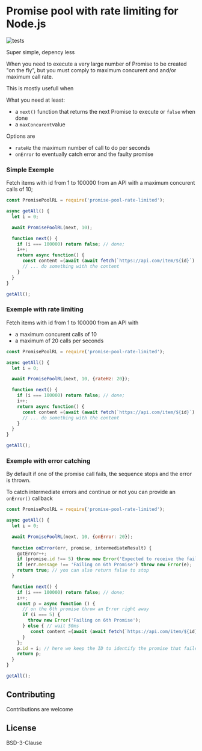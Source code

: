 # Promise pool with rate limiting for Node.js

![tests](https://github.com/github/docs/actions/workflows/main.yml/badge.svg)

Super simple, depency less

When you need to execute a very large number of Promise to be created "on the fly", but you must comply to maximum concurent and and/or maximum call rate.

This is mostly usefull when  

What you need at least: 

- a `next()` function that returns the next Promise to execute or `false` when done
- a `maxConcurent`value 

Options are 
- `rateHz` the maximum number of call to do per seconds
- `onError` to eventually catch error and the faulty promise

### Simple Exemple

Fetch items with id from 1 to 100000 from an API with a maximum concurent calls of 10;
```javascript
const PromisePoolRL = require('promise-pool-rate-limited');

async getAll() {
  let i = 0;

  await PromisePoolRL(next, 10);

  function next() {
    if (i === 100000) return false; // done;
    i++;
    return async function() {
      const content =(await (await fetch(`https://api.com/item/${id}`).text());
      // ... do something with the content
    }
  }
}

getAll();
```



### Exemple with rate limiting 

Fetch items with id from 1 to 100000 from an API with 

- a maximum concurent calls of 10 
- a maximum of 20 calls per seconds

```javascript
const PromisePoolRL = require('promise-pool-rate-limited');

async getAll() {
  let i = 0;

  await PromisePoolRL(next, 10, {rateHz: 20});

  function next() {
    if (i === 100000) return false; // done;
    i++;
    return async function() {
      const content =(await (await fetch(`https://api.com/item/${id}`).text());
      // ... do something with the content
    }
  }
}

getAll();
```



### Exemple with error catching

By default if one of the promise call fails, the sequence stops and the error is thrown. 

To catch intermediate errors and continue or not you can provide an `onError()` callback

```javascript
const PromisePoolRL = require('promise-pool-rate-limited');

async getAll() {
  let i = 0;

  await PromisePoolRL(next, 10, {onError: 20});
  
  function onError(err, promise, intermediateResult) {
    gotError++;
    if (promise.id !== 5) throw new Error('Expected to receive the failing promise');
    if (err.message !== 'Failing on 6th Promise') throw new Error(e);
    return true; // you can also return false to stop
  }

  function next() {
    if (i === 100000) return false; // done;
    i++;
    const p = async function () {
      // on the 6th promise throw an Error right away
      if (i === 5) {
        throw new Error('Failing on 6th Promise');
      } else { // wait 50ms
         const content =(await (await fetch(`https://api.com/item/${id}`).text());
      }
    };
    p.id = i; // here we keep the ID to identify the promise that failed.
    return p;
  }
}

getAll();
```



### 

## Contributing 

Contributions are welcome 

## License

BSD-3-Clause
